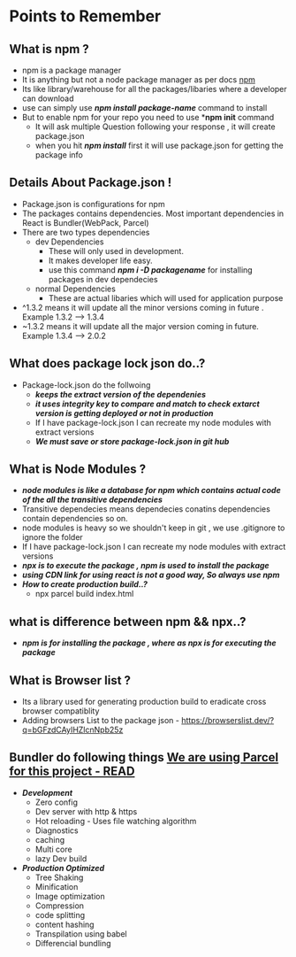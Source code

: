 # Points to Remember

## What is npm ? 
- npm is a package manager 
- It is anything but not a node package manager as per docs [npm](https://www.npmjs.com/)
- Its like library/warehouse for all the packages/libaries where a developer can download
- use can simply use ***npm install package-name*** command to install
- But to enable npm for your repo you need to use ***npm init** command 
    - It will ask multiple Question following your response , it will create package.json
    - when you hit ***npm install*** first it will use package.json for getting the package info

## Details About Package.json !
- Package.json is configurations for npm
- The packages contains dependencies. Most important dependencies in React is Bundler(WebPack, Parcel)
- There are two types dependencies 
    - dev Dependencies 
        - These will only used in development.
        - It makes developer life easy.
        - use this command ***npm i -D packagename*** for installing packages in dev dependecies
    - normal Dependencies
        - These are actual libaries which will used for application purpose
- ^1.3.2 means it will update all the minor versions  coming in future . Example 1.3.2 --> 1.3.4
- ~1.3.2 means it will update all the major version coming in future. Example 1.3.4 --> 2.0.2

## What does package lock json do..?
- Package-lock.json do the follwoing
    - ***keeps the extract version of the dependenies***
    - ***it uses integrity key to compare and match  to check extarct version is getting deployed or not in production***
    - If I have package-lock.json I can recreate my node modules with extract versions
    - ***We must save or store package-lock.json in git hub***

## What is Node Modules ?
- ***node modules is like a database for npm which contains actual code of the all the transitive dependencies***
- Transitive dependecies means dependecies conatins dependencies contain dependencies so on.
- node modules is heavy so we shouldn't keep in git , we use .gitignore to ignore the folder
- If I have package-lock.json I can recreate my node modules with extract versions
- ***npx is to execute the package , npm is used to install the package***
- ***using CDN link for using react is not a good way, So always use npm***
- ***How to create production build..?***
    - npx parcel build  index.html
## what is difference between npm && npx..?
- ***npm is for installing the package , where as npx is for executing the package***
## What is Browser list ?
- Its a library used for generating production build to eradicate cross browser compatiblity
- Adding browsers List to the package json - https://browserslist.dev/?q=bGFzdCAyIHZlcnNpb25z

## Bundler do following things [We are using Parcel for this project - READ](https://parceljs.org/)
- ***Development***
    - Zero config
    - Dev server with http & https
    - Hot reloading - Uses file watching algorithm
    - Diagnostics
    - caching
    - Multi core
    - lazy Dev build
- ***Production Optimized***
    - Tree Shaking
    - Minification
    - Image optimization
    - Compression
    - code splitting
    - content hashing
    - Transpilation using babel
    - Differencial bundling
